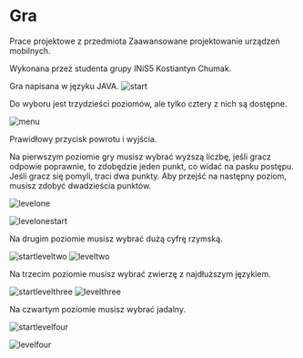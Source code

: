 
# Gra


Prace projektowe z przedmiota Zaawansowane projektowanie urządzeń mobilnych.


Wykonana przez studenta grupy INiS5 Kostiantyn Chumak.

Gra napisana w języku JAVA. 
![start](https://cdn1.savepice.ru/uploads/2020/12/30/b06331fbfbe563f2d3c9b18c82641e4e-full.png)

Do wyboru jest trzydzieści poziomów, ale tylko cztery z nich są dostępne.

![menu](https://cdn1.savepice.ru/uploads/2020/12/30/c16f53f6314fac59a84d9498d2f0227d-full.png)

Prawidłowy przycisk powrotu i wyjścia.

Na pierwszym poziomie gry musisz wybrać wyższą liczbę, jeśli gracz odpowie poprawnie, to zdobędzie jeden punkt, co widać na pasku postępu. Jeśli gracz się pomyli, traci dwa punkty. Aby przejść na następny poziom, musisz zdobyć dwadzieścia punktów.

![levelone](https://cdn1.savepice.ru/uploads/2020/12/30/e84036aacaa2650555c3a14f3caf8a93-full.png)

![levelonestart](https://cdn1.savepice.ru/uploads/2020/12/30/ff3547b69baacc025c6abd004cac2cc7-full.png)

Na drugim poziomie musisz wybrać dużą cyfrę rzymską.

![startleveltwo](https://cdn1.savepice.ru/uploads/2020/12/30/8621a9b708d591a7794100bb14e23a44-full.png)
![leveltwo](https://cdn1.savepice.ru/uploads/2020/12/30/c0825908c3e9e5be5309bf0e521dd6be-full.png)

Na trzecim poziomie musisz wybrać zwierzę z najdłuższym językiem.

![startlevelthree](https://cdn1.savepice.ru/uploads/2020/12/30/f0fbe0c9a9568d171def3d751283244e-full.png)
![levelthree](https://cdn1.savepice.ru/uploads/2020/12/30/16c752e561ebb282c0383541374f626b-full.png)

Na czwartym poziomie musisz wybrać jadalny.

![startlevelfour](https://cdn1.savepice.ru/uploads/2020/12/30/6153aacfbd665962add9281ca4e029da-full.png)

![levelfour](https://cdn1.savepice.ru/uploads/2020/12/30/fcfbe1e2912565d82103d2fb471df059-full.png)
